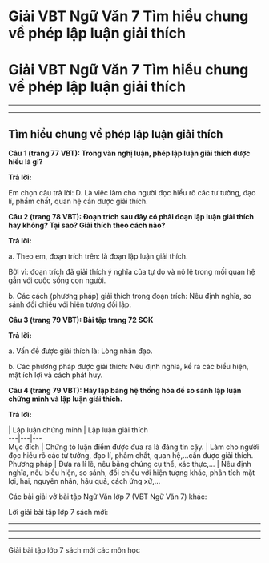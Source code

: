 # Giải VBT Ngữ Văn 7 Tìm hiểu chung về phép lập luận giải thích

# Giải VBT Ngữ Văn 7 Tìm hiểu chung về phép lập luận giải thích

* * *

* * *

## Tìm hiểu chung về phép lập luận giải thích

**Câu 1 (trang 77 VBT): Trong văn nghị luận, phép lập luận giải thích được hiểu là gì?**

**Trả lời:**

Em chọn câu trả lời: D. Là việc làm cho người đọc hiểu rõ các tư tưởng, đạo lí, phẩm chất, quan hệ cần được giải thích. 

**Câu 2 (trang 78 VBT): Đoạn trích sau đây có phải đoạn lập luận giải thích hay không? Tại sao? Giải thích theo cách nào?**

**Trả lời:**

a. Theo em, đoạn trích trên: là đoạn lập luận giải thích. 

Bởi vì: đoạn trích đã giải thích ý nghĩa của tự do và nô lệ trong mối quan hệ gắn với cuộc sống con người.

b. Các cách (phương pháp) giải thích trong đoạn trích: Nêu định nghĩa, so sánh đối chiếu với hiện tượng đối lập.

**Câu 3 (trang 79 VBT): Bài tập trang 72 SGK**

**Trả lời:**

a. Vấn đề được giải thích là: Lòng nhân đạo.

b. Các phương pháp được giải thích: Nêu định nghĩa, kể ra các biểu hiện, mặt ích lợi và cách phát huy.

**Câu 4 (trang 79 VBT): Hãy lập bảng hệ thống hóa để so sánh lập luận chứng minh và lập luận giải thích.**

**Trả lời:**

| Lập luận chứng minh | Lập luận giải thích  
---|---|---  
Mục đích | Chứng tỏ luận điểm được đưa ra là đáng tin cậy. | Làm cho người đọc hiểu rõ các tư tưởng, đạo lí, phẩm chất, quan hệ,…cần được giải thích.  
Phương pháp | Đưa ra lí lẽ, nêu bằng chứng cụ thể, xác thực,… | Nêu định nghĩa, nêu biểu hiện, so sánh, đối chiếu với hiện tượng khác, phân tích mặt lợi, hại, nguyên nhân, hậu quả, cách ứng xử,…  
  
Các bài giải vở bài tập Ngữ Văn lớp 7 (VBT Ngữ Văn 7) khác:

Lời giải bài tập lớp 7 sách mới:

* * *

* * *

* * *

Giải bài tập lớp 7 sách mới các môn học
